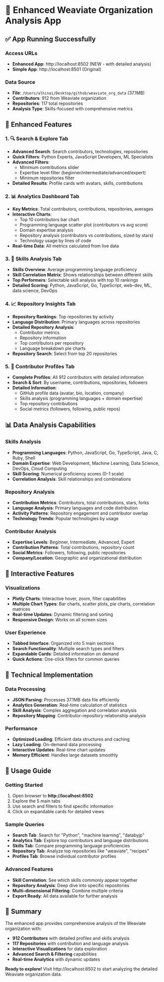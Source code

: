 # 🚀 Enhanced Weaviate Organization Analysis App

## ✅ **App Running Successfully**

### **Access URLs**
- **Enhanced App**: http://localhost:8502 (NEW - with detailed analysis)
- **Simple App**: http://localhost:8501 (Original)

### **Data Source**
- **File**: `/Users/alhinai/Desktop/github/weaviate_org_data` (37.1MB)
- **Contributors**: 912 from Weaviate organization
- **Repositories**: 117 total repositories
- **Analysis Type**: Skills-focused with comprehensive metrics

## 🎯 **Enhanced Features**

### **1. 🔍 Search & Explore Tab**
- **Advanced Search**: Search contributors, technologies, repositories
- **Quick Filters**: Python Experts, JavaScript Developers, ML Specialists
- **Advanced Filters**: 
  - Minimum contributions slider
  - Expertise level filter (beginner/intermediate/advanced/expert)
  - Minimum repositories filter
- **Detailed Results**: Profile cards with avatars, skills, contributions

### **2. 📊 Analytics Dashboard Tab**
- **Key Metrics**: Total contributors, contributions, repositories, averages
- **Interactive Charts**:
  - Top 10 contributors bar chart
  - Programming language scatter plot (contributors vs avg score)
  - Domain expertise analysis
  - Repository analysis (contributors vs contributions, sized by stars)
  - Technology usage by lines of code
- **Real-time Data**: All metrics calculated from live data

### **3. 🧠 Skills Analysis Tab**
- **Skills Overview**: Average programming language proficiency
- **Skill Correlation Matrix**: Shows relationships between different skills
- **Top Performers**: Selectable skill analysis with top 10 rankings
- **Detailed Scoring**: Python, JavaScript, Go, TypeScript, web-dev, ML, data science, DevOps

### **4. 📈 Repository Insights Tab**
- **Repository Rankings**: Top repositories by activity
- **Language Distribution**: Primary languages across repositories
- **Detailed Repository Analysis**: 
  - Contributor metrics
  - Repository information
  - Top contributors per repository
  - Language breakdown pie charts
- **Repository Search**: Select from top 20 repositories

### **5. 👥 Contributor Profiles Tab**
- **Complete Profiles**: All 912 contributors with detailed information
- **Search & Sort**: By username, contributions, repositories, followers
- **Detailed Information**:
  - GitHub profile data (avatar, bio, location, company)
  - Skills analysis (programming languages + domain expertise)
  - Top repository contributions
  - Social metrics (followers, following, public repos)

## 📊 **Data Analysis Capabilities**

### **Skills Analysis**
- **Programming Languages**: Python, JavaScript, Go, TypeScript, Java, C, Ruby, Shell
- **Domain Expertise**: Web Development, Machine Learning, Data Science, DevOps, Cloud Computing
- **Skill Scoring**: Numerical proficiency scores (0-1 scale)
- **Correlation Analysis**: Skill relationships and combinations

### **Repository Analysis**
- **Contribution Metrics**: Contributors, total contributions, stars, forks
- **Language Analysis**: Primary languages and code distribution
- **Activity Patterns**: Repository engagement and contributor overlap
- **Technology Trends**: Popular technologies by usage

### **Contributor Analysis**
- **Expertise Levels**: Beginner, Intermediate, Advanced, Expert
- **Contribution Patterns**: Total contributions, repository count
- **Social Metrics**: Followers, following, public repositories
- **Company/Location**: Geographic and organizational distribution

## 🎨 **Interactive Features**

### **Visualizations**
- **Plotly Charts**: Interactive hover, zoom, filter capabilities
- **Multiple Chart Types**: Bar charts, scatter plots, pie charts, correlation matrices
- **Real-time Updates**: Dynamic filtering and sorting
- **Responsive Design**: Works on all screen sizes

### **User Experience**
- **Tabbed Interface**: Organized into 5 main sections
- **Search Functionality**: Multiple search types and filters
- **Expandable Cards**: Detailed information on demand
- **Quick Actions**: One-click filters for common queries

## 🔧 **Technical Implementation**

### **Data Processing**
- **JSON Parsing**: Processes 37.1MB data file efficiently
- **Analytics Generation**: Real-time calculation of statistics
- **Skill Analysis**: Complex aggregation and correlation analysis
- **Repository Mapping**: Contributor-repository relationship analysis

### **Performance**
- **Optimized Loading**: Efficient data structures and caching
- **Lazy Loading**: On-demand data processing
- **Interactive Updates**: Real-time chart updates
- **Memory Efficient**: Handles large datasets smoothly

## 🚀 **Usage Guide**

### **Getting Started**
1. Open browser to **http://localhost:8502**
2. Explore the 5 main tabs
3. Use search and filters to find specific information
4. Click on expandable cards for detailed views

### **Sample Queries**
- **Search Tab**: Search for "Python", "machine learning", "databyjp"
- **Analytics Tab**: Explore top contributors and language distributions
- **Skills Tab**: Compare programming language proficiencies
- **Repository Tab**: Analyze top repositories like "weaviate", "recipes"
- **Profiles Tab**: Browse individual contributor profiles

### **Advanced Features**
- **Skill Correlation**: See which skills commonly appear together
- **Repository Analysis**: Deep dive into specific repositories
- **Multi-dimensional Filtering**: Combine multiple criteria
- **Export Ready**: All data available for further analysis

## 🎉 **Summary**

The enhanced app provides comprehensive analysis of the Weaviate organization with:
- **912 Contributors** with detailed profiles and skills analysis
- **117 Repositories** with contribution and language analysis
- **Interactive Visualizations** for data exploration
- **Advanced Search & Filtering** capabilities
- **Real-time Analytics** with dynamic updates

**Ready to explore!** Visit http://localhost:8502 to start analyzing the detailed Weaviate organization data.